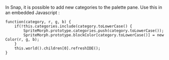 In Snap, it is possible to add new categories to the palette pane.
Use this in an embedded Javascript :

```
function(category, r, g, b) {
    if(!this.categories.include(category.toLowerCase() {
        SpriteMorph.prototype.categories.push(category.toLowerCase());
        SpriteMorph.prototype.blockColor[category.toLowerCase()] = new Color(r, g, b);
    }
    this.world().children[0].refreshIDE();
}
```
